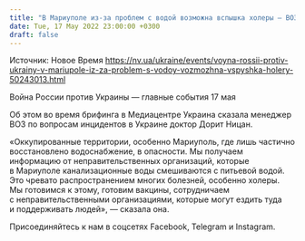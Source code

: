 ```yaml
---
title: "В Мариуполе из-за проблем с водой возможна вспышка холеры — ВОЗ"
date: Tue, 17 May 2022 23:00:00 +0300
draft: false
---
```

Источник: Новое Время https://nv.ua/ukraine/events/voyna-rossii-protiv-ukrainy-v-mariupole-iz-za-problem-s-vodoy-vozmozhna-vspyshka-holery-50243013.html


Война России против Украины — главные события 17 мая

 Об этом во время брифинга в Медиацентре Украина сказала менеджер ВОЗ по вопросам инцидентов в Украине доктор Дорит Ницан.

«Оккупированные территории, особенно Мариуполь, где лишь частично восстановлено водоснабжение, в опасности. Мы получаем информацию от неправительственных организаций, которые в Мариуполе канализационные воды смешиваются с питьевой водой. Это чревато распространением многих болезней, особенно холеры. Мы готовимся к этому, готовим вакцины, сотрудничаем с неправительственными организациями, которые могут ездить туда и поддерживать людей», — сказала она.

Присоединяйтесь к нам в соцсетях Facebook, Telegram и Instagram.
